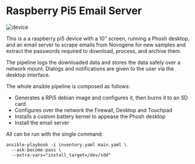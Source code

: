 # Raspberry Pi5 Email Server

  ![device](./img.jpg)

This is a a raspberry pi5 device with a 10" screen, running a Phosh
desktop, and an email server to scrape emails from Novogene for new
samples and extract the passwords required to download, process, and
archive them.

The pipeline logs the downloaded data and stores the data safely over
a network mount. Dialogs and notifications are given to the user via
the desktop interface.

The whole ansible pipeline is composed as follows:

* Generates a RPi5 debian image and configures it, then burns it to an SD card
* Configures over the network the Firewall, Desktop and Touchpad
* Installs a custom battery kernel to appease the Phosh desktop
* Install the email server


All can be run with the single command:

    ansible-playbook -i inventory.yaml main.yaml \
      --ask-become-pass \
      --extra-vars="install_target=/dev/sdd"
      

